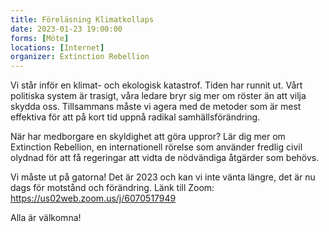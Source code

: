 ```yaml
---
title: Föreläsning Klimatkollaps
date: 2023-01-23 19:00:00
forms: [Möte]
locations: [Internet]
organizer: Extinction Rebellion
---
```

Vi står inför en klimat- och ekologisk katastrof. Tiden har runnit ut. Vårt politiska system är trasigt, våra ledare bryr sig mer om röster än att vilja skydda oss. Tillsammans måste vi agera med de metoder som är mest effektiva för att på kort tid uppnå radikal samhällsförändring.

När har medborgare en skyldighet att göra uppror?
Lär dig mer om Extinction Rebellion, en internationell rörelse som använder fredlig civil olydnad för att få regeringar att vidta de nödvändiga åtgärder som behövs.

Vi måste ut på gatorna! Det är 2023 och kan vi inte vänta längre, det är nu dags för motstånd och förändring.
Länk till Zoom: https://us02web.zoom.us/j/6070517949

Alla är välkomna!